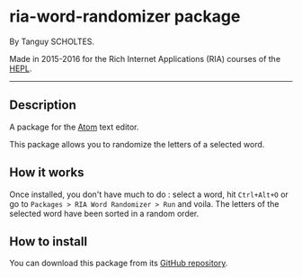 # ria-word-randomizer package

By Tanguy SCHOLTES.

Made in 2015-2016 for the Rich Internet Applications (RIA) courses of the [HEPL](http://www.provincedeliege.be/hauteecole).

* * *

## Description

A package for the [Atom](https://atom.io/) text editor.

This package allows you to randomize the letters of a selected word.

## How it works

Once installed, you don't have much to do : select a word, hit `Ctrl+Alt+O` or go to `Packages > RIA Word Randomizer > Run` and voila. The letters of the selected word have been sorted in a random order.

## How to install

You can download this package from its [GitHub repository](https://github.com/TanguyScholtes/RIA-word-randomizer).
